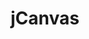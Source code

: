 ---
title: jCanvas
direct_url: https://projects.calebevans.me/jcanvas/
category: javascript-libraries
description: Take control of the HTML5 canvas, jQuery-style
---